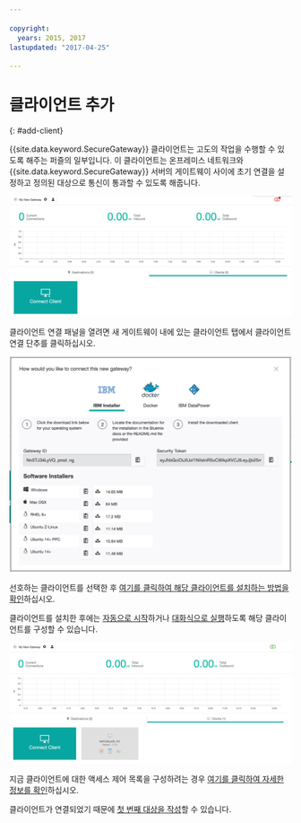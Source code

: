 ```yaml
---

copyright:
  years: 2015, 2017
lastupdated: "2017-04-25"

---
```


# 클라이언트 추가
{: #add-client}

{{site.data.keyword.SecureGateway}} 클라이언트는 고도의 작업을 수행할 수 있도록 해주는 퍼즐의 일부입니다. 이 클라이언트는 온프레미스 네트워크와 {{site.data.keyword.SecureGateway}} 서버의 게이트웨이 사이에 초기 연결을 설정하고 정의된 대상으로 통신이 통과할 수 있도록 해줍니다.

![새 게이트웨이](./images/newGateway.png?raw=true "새 게이트웨이")

클라이언트 연결 패널을 열려면 새 게이트웨이 내에 있는 클라이언트 탭에서 클라이언트 연결 단추를 클릭하십시오.

![클라이언트 연결](./images/connectClient.png?raw=true "클라이언트 연결")

선호하는 클라이언트를 선택한 후 [여기를 클릭하여 해당 클라이언트를 설치하는 방법을 확인](/docs/services/SecureGateway/securegateway_install.html)하십시오.

클라이언트를 설치한 후에는 [자동으로 시작](/docs/services/SecureGateway/securegateway_auto-start.html)하거나 [대화식으로 실행](/docs/services/SecureGateway/securegateway_interaction.html)하도록 해당 클라이언트를 구성할 수 있습니다.

![연결된 클라이언트](./images/connectedClient.png?raw=true "연결된 클라이언트")

지금 클라이언트에 대한 액세스 제어 목록을 구성하려는 경우 [여기를 클릭하여 자세한 정보를 확인](/docs/services/SecureGateway/securegateway_acl.html)하십시오.

클라이언트가 연결되었기 때문에 [첫 번째 대상을 작성](/docs/services/SecureGateway/securegateway_destination.html)할 수 있습니다.
